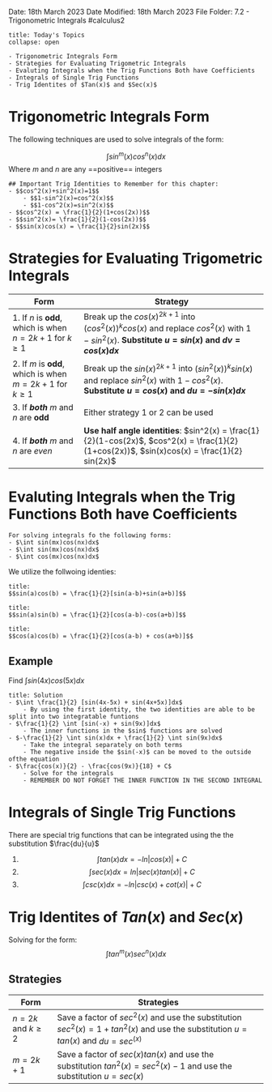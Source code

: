 Date: 18th March 2023
Date Modified: 18th March 2023
File Folder: 7.2 - Trigonometric Integrals
#calculus2 

```ad-abstract
title: Today's Topics
collapse: open

- Trigonometric Integrals Form
- Strategies for Evaluating Trigometric Integrals
- Evaluting Integrals when the Trig Functions Both have Coefficients
- Integrals of Single Trig Functions
- Trig Identites of $Tan(x)$ and $Sec(x)$

```

# Trigonometric Integrals Form

The following techniques are used to solve integrals of the form:

$$ \int sin^m(x)cos^n(x)dx$$
Where $m$ and $n$ are any ==positive== integers

```ad-important
## Important Trig Identities to Remember for this chapter:
- $$cos^2(x)+sin^2(x)=1$$
	- $$1-sin^2(x)=cos^2(x)$$
	- $$1-cos^2(x)=sin^2(x)$$
- $$cos^2(x) = \frac{1}{2}(1+cos(2x))$$
- $$sin^2(x)= \frac{1}{2}(1-cos(2x))$$
- $$sin(x)cos(x) = \frac{1}{2}sin(2x)$$
```

# Strategies for Evaluating Trigometric Integrals

| Form                                                           | Strategy                                                                                                                                          |
| -------------------------------------------------------------- | ------------------------------------------------------------------------------------------------------------------------------------------------- |
| 1. If $n$ is __odd__, which is when $n = 2k + 1$ for $k \ge 1$ | Break up the $cos(x)^{2k+1}$ into $(cos^2(x))^kcos(x)$ and replace $cos^2(x)$ with $1-sin^2(x)$. **Substitute $u=sin(x)$ and $dv=cos(x)dx$**      |
| 2. If $m$ is __odd__, which is when $m=2k+1$ for $k \ge 1$     | Break up the $sin(x)^{2k+1}$ into $(sin^2(x))^ksin(x)$ and replace $sin^2(x)$ with $1-cos^2(x)$. **Substitute $u = cos(x)$ and $du = -sin(x)dx$** |
| 3. If ***both*** $m$ and $n$ are __odd__                       | Either strategy 1 or 2 can be used                                                                                                                |
| 4. If ***both*** $m$ and $n$ are _even_                        | **Use half angle identities**: $sin^2(x) = \frac{1}{2}(1-cos(2x)$, $cos^2(x) = \frac{1}{2}(1+cos(2x))$, $sin(x)cos(x) = \frac{1}{2} sin(2x)$      |

# Evaluting Integrals when the Trig Functions Both have Coefficients

```ad-note
For solving integrals fo the following forms:
- $\int sin(mx)cos(nx)dx$
- $\int sin(mx)cos(nx)dx$
- $\int cos(mx)cos(nx)dx$
```

We utilize the follwoing identies:

```ad-important
title:
$$sin(a)cos(b) = \frac{1}{2}[sin(a-b)+sin(a+b)]$$
```

```ad-example
title:
$$sin(a)sin(b) = \frac{1}{2}[cos(a-b)-cos(a+b)]$$
```

```ad-caution
title:
$$cos(a)cos(b) = \frac{1}{2}[cos(a-b) + cos(a+b)]$$
```

## Example

Find $\int sin(4x)cos(5x)dx$

```ad-check
title: Solution
- $\int \frac{1}{2} [sin(4x-5x) + sin(4x+5x)]dx$
	- By using the first identity, the two identities are able to be split into two integratable funtions
- $\frac{1}{2} \int [sin(-x) + sin(9x)]dx$
	- The inner functions in the $sin$ functions are solved
- $-\frac{1}{2} \int sin(x)dx + \frac{1}{2} \int sin(9x)dx$
	- Take the integral separately on both terms
	- The negative inside the $sin(-x)$ can be moved to the outside ofthe equation
- $\frac{cos(x)}{2} - \frac{cos(9x)}{18} + C$
	- Solve for the integrals 
	- REMEMBER DO NOT FORGET THE INNER FUNCTION IN THE SECOND INTEGRAL
```

# Integrals of Single Trig Functions

There are special trig functions that can be integrated using the the substitution $\frac{du}{u}$ 

1. $$\int tan(x)dx = -ln|cos(x)| +C$$
2. $$\int sec(x)dx = ln|sec(x)tan(x)| + C$$
3. $$\int csc(x)dx = -ln|csc(x) + cot(x)| +C$$

# Trig Identites of $Tan(x)$ and $Sec(x)$

Solving for the form: $$\int tan^m(x)sec^n(x)dx$$
## Strategies

| Form                   | Strategies                                                                                                                              |
| ---------------------- | --------------------------------------------------------------------------------------------------------------------------------------- |
| $n = 2k$ and $k \ge 2$ | Save a factor of $sec^2(x)$ and use the substitution $sec^2(x) = 1 + tan^2(x)$ and use the substitution $u = tan(x)$ and $du = sec^(x)$ |
| $m = 2k + 1$           | Save a factor of $sec(x)tan(x)$ and use the substitution $tan^2(x) = sec^2(x)-1$ and use the substitution $u=sec(x)$                                                                                                                                       |
